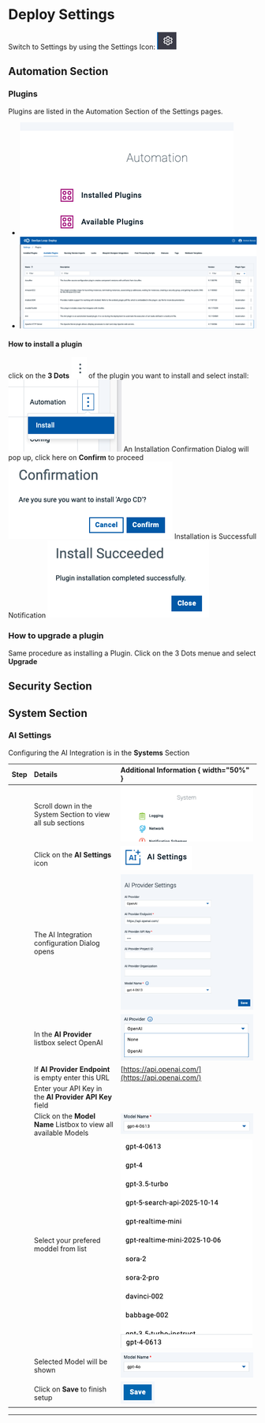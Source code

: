 # Deploy Settings

Switch to Settings by using the Settings Icon: ![Deploy Settings Icon][DeploySettingsIcon]

## Automation Section

### Plugins

Plugins are listed in the Automation Section of the Settings pages.

- ![Automation Plugins][DeploySettingsAutomationPlugins]
- ![Plugin List][DeploySettingsPluginsList]

#### How to install a plugin

click on the **3 Dots** ![3 dots menue][DeployPlugin3DotsMenue] of the plugin you want to install and select install: ![Install plugin][DeployInstallPlugin]
An Installation Confirmation Dialog will pop up, click here on **Confirm** to proceed ![Plugin Installation Confirmation][DeployInstallPluginConfirmation]
Installation is Successfull Notification ![Plugin Installation Successfull][DeployPluginInstallSuccess]

### How to upgrade a plugin

Same procedure as installing a Plugin. Click on the 3 Dots menue and select **Upgrade**

## Security Section

## System Section

### AI Settings

Configuring the AI Integration is in the **Systems** Section

| Step | Details                                                          | Additional Information { width="50%" }                             |
|:----:|:-----------------------------------------------------------------|:-------------------------------------------------------------------|
|      | Scroll down in the System Section to view all sub sections       | ![System Section in Settings][DeploySystemSection]                 |
|      | Click on the **AI Settings** icon                                | ![AI Icon][DeployAISettingsIcon]                                   |
|      | The AI Integration configuration Dialog opens                    | ![AI Integration Settings Dialog][AISettings_Dialog]               |
|      | In the **AI Provider** listbox select OpenAI                     | ![Select OpenAI as Provider][AIProvider]                           |
|      | If **AI Provider Endpoint** is empty enter this URL              | [https://api.openai.com/](https://api.openai.com/)                 |
|      | Enter your API Key in the **AI Provider API Key** field          |                                                                    |
|      | Click on the **Model Name** Listbox to view all available Models | ![Model Name][ModelName]                                           |
|      | Select your prefered moddel from list                            | ![Select Your Prefered Model][ModelList]                           |
|      | Selected Model will be shown                                     | ![Selected Model](media/Deploy_AI_Settings_ModelName_Selected.png) |
|      | Click on **Save** to finish setup                                | ![Click on Save][ButtonSave]                                       |

---

[DeploySettingsIcon]: ../media/DEPLOY_SettingsIcon.png
[DeploySettingsAutomationPlugins]: media/DEPLOY_Settings_AutomationSection.png
[DeploySettingsPluginsList]: media/DEPLOY_PluginsList.png
[DeployInstallPlugin]: media/DEPLOY_Plugins_Install.png
[DeployInstallPluginConfirmation]: media/DEPLOY_PluginInstallConfirmation.png
[DeployPluginInstallSuccess]: media/DEPLOY_PluginInstallSuccess.png
[DeployPlugin3DotsMenue]: ../media/DEPLOY_PluginList_3DotsMenue.png

[DeploySystemSection]: media/Deploy_Settings_SystemSection.png
[DeployAISettingsIcon]: media/Deploy_SystemSection_AI_Settings.png
[AISettings_Dialog]: media/Deploy_AI_Settings_Dialog.png
[AIProvider]: media/Deploy_AI_Settings_AIProviderSelection.png
[ModelName]: media/Deploy_AI_Settings_ModelName.png
[ModelList]: media/Deploy_AI_Settings_Model_AvailableList.png
[ButtonSave]: ../../../media/Button_Save.png
